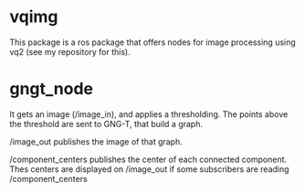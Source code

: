 # vqimg

This package is a ros package that offers nodes for image processing using vq2 (see my repository for this).

# gngt_node

It gets an image (/image_in), and applies a thresholding. The points above the threshold are sent to GNG-T, that build a graph.

/image_out publishes the image of that graph.

/component_centers publishes the center of each connected component. Thes centers are displayed on /image_out if some subscribers are reading /component_centers



